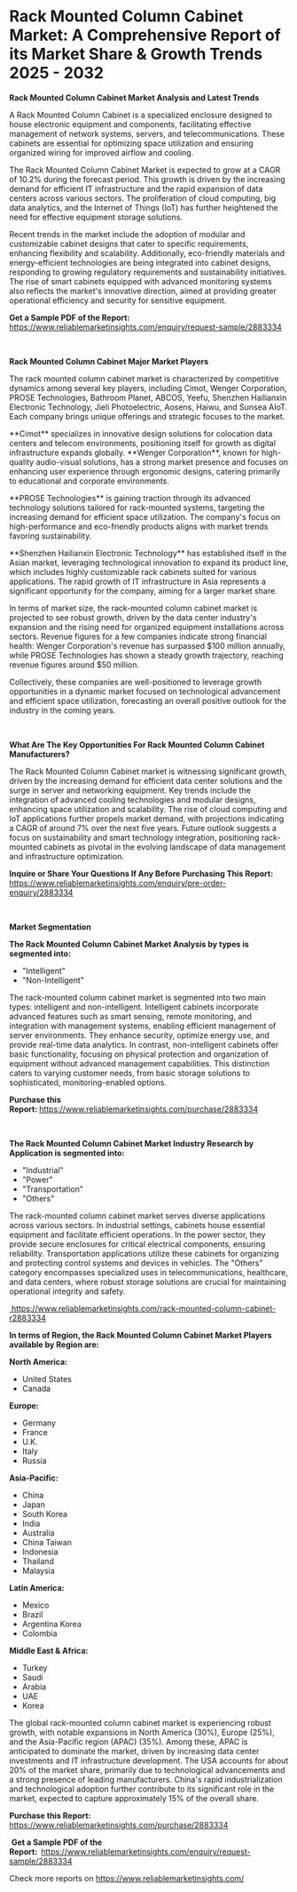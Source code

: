 <p><h1>Rack Mounted Column Cabinet Market: A Comprehensive Report of its Market Share & Growth Trends 2025 - 2032</h1></p><p><strong>Rack Mounted Column Cabinet Market Analysis and Latest Trends</strong></p>
<p><p>A Rack Mounted Column Cabinet is a specialized enclosure designed to house electronic equipment and components, facilitating effective management of network systems, servers, and telecommunications. These cabinets are essential for optimizing space utilization and ensuring organized wiring for improved airflow and cooling.</p><p>The Rack Mounted Column Cabinet Market is expected to grow at a CAGR of 10.2% during the forecast period. This growth is driven by the increasing demand for efficient IT infrastructure and the rapid expansion of data centers across various sectors. The proliferation of cloud computing, big data analytics, and the Internet of Things (IoT) has further heightened the need for effective equipment storage solutions.</p><p>Recent trends in the market include the adoption of modular and customizable cabinet designs that cater to specific requirements, enhancing flexibility and scalability. Additionally, eco-friendly materials and energy-efficient technologies are being integrated into cabinet designs, responding to growing regulatory requirements and sustainability initiatives. The rise of smart cabinets equipped with advanced monitoring systems also reflects the market's innovative direction, aimed at providing greater operational efficiency and security for sensitive equipment.</p></p>
<p><strong>Get a Sample PDF of the Report:&nbsp;</strong> <a href="https://www.reliablemarketinsights.com/enquiry/request-sample/2883334?utm_campaign=3064&utm_medium=2&utm_source=Github&utm_content=ia&utm_term=13032025&utm_id=rack-mounted-column-cabinet">https://www.reliablemarketinsights.com/enquiry/request-sample/2883334</a></p>
<p>&nbsp;</p>
<p><strong>Rack Mounted Column Cabinet Major Market Players</strong></p>
<p><p>The rack mounted column cabinet market is characterized by competitive dynamics among several key players, including Cimot, Wenger Corporation, PROSE Technologies, Bathroom Planet, ABCOS, Yeefu, Shenzhen Hailianxin Electronic Technology, Jieli Photoelectric, Aosens, Haiwu, and Sunsea AIoT. Each company brings unique offerings and strategic focuses to the market.</p><p>**Cimot** specializes in innovative design solutions for colocation data centers and telecom environments, positioning itself for growth as digital infrastructure expands globally. **Wenger Corporation**, known for high-quality audio-visual solutions, has a strong market presence and focuses on enhancing user experience through ergonomic designs, catering primarily to educational and corporate environments.</p><p>**PROSE Technologies** is gaining traction through its advanced technology solutions tailored for rack-mounted systems, targeting the increasing demand for efficient space utilization. The company's focus on high-performance and eco-friendly products aligns with market trends favoring sustainability.</p><p>**Shenzhen Hailianxin Electronic Technology** has established itself in the Asian market, leveraging technological innovation to expand its product line, which includes highly customizable rack cabinets suited for various applications. The rapid growth of IT infrastructure in Asia represents a significant opportunity for the company, aiming for a larger market share.</p><p>In terms of market size, the rack-mounted column cabinet market is projected to see robust growth, driven by the data center industry's expansion and the rising need for organized equipment installations across sectors. Revenue figures for a few companies indicate strong financial health: Wenger Corporation's revenue has surpassed $100 million annually, while PROSE Technologies has shown a steady growth trajectory, reaching revenue figures around $50 million.</p><p>Collectively, these companies are well-positioned to leverage growth opportunities in a dynamic market focused on technological advancement and efficient space utilization, forecasting an overall positive outlook for the industry in the coming years.</p></p>
<p>&nbsp;</p>
<p><strong>What Are The Key Opportunities For Rack Mounted Column Cabinet Manufacturers?</strong></p>
<p><p>The Rack Mounted Column Cabinet market is witnessing significant growth, driven by the increasing demand for efficient data center solutions and the surge in server and networking equipment. Key trends include the integration of advanced cooling technologies and modular designs, enhancing space utilization and scalability. The rise of cloud computing and IoT applications further propels market demand, with projections indicating a CAGR of around 7% over the next five years. Future outlook suggests a focus on sustainability and smart technology integration, positioning rack-mounted cabinets as pivotal in the evolving landscape of data management and infrastructure optimization.</p></p>
<p><strong>Inquire or Share Your Questions If Any Before Purchasing This Report:</strong> <a href="https://www.reliablemarketinsights.com/enquiry/pre-order-enquiry/2883334?utm_campaign=3064&utm_medium=2&utm_source=Github&utm_content=ia&utm_term=13032025&utm_id=rack-mounted-column-cabinet">https://www.reliablemarketinsights.com/enquiry/pre-order-enquiry/2883334</a></p>
<p>&nbsp;</p>
<p><strong>Market Segmentation</strong></p>
<p><strong>The Rack Mounted Column Cabinet Market Analysis by types is segmented into:</strong></p>
<p><ul><li>"Intelligent"</li><li>"Non-Intelligent"</li></ul></p>
<p><p>The rack-mounted column cabinet market is segmented into two main types: intelligent and non-intelligent. Intelligent cabinets incorporate advanced features such as smart sensing, remote monitoring, and integration with management systems, enabling efficient management of server environments. They enhance security, optimize energy use, and provide real-time data analytics. In contrast, non-intelligent cabinets offer basic functionality, focusing on physical protection and organization of equipment without advanced management capabilities. This distinction caters to varying customer needs, from basic storage solutions to sophisticated, monitoring-enabled options.</p></p>
<p><strong>Purchase this Report:&nbsp;</strong><a href="https://www.reliablemarketinsights.com/purchase/2883334?utm_campaign=3064&utm_medium=2&utm_source=Github&utm_content=ia&utm_term=13032025&utm_id=rack-mounted-column-cabinet">https://www.reliablemarketinsights.com/purchase/2883334</a></p>
<p>&nbsp;</p>
<p><strong>The Rack Mounted Column Cabinet Market Industry Research by Application is segmented into:</strong></p>
<p><ul><li>"Industrial"</li><li>"Power"</li><li>"Transportation"</li><li>"Others"</li></ul></p>
<p><p>The rack-mounted column cabinet market serves diverse applications across various sectors. In industrial settings, cabinets house essential equipment and facilitate efficient operations. In the power sector, they provide secure enclosures for critical electrical components, ensuring reliability. Transportation applications utilize these cabinets for organizing and protecting control systems and devices in vehicles. The "Others" category encompasses specialized uses in telecommunications, healthcare, and data centers, where robust storage solutions are crucial for maintaining operational integrity and safety.</p></p>
<p><a href="https://www.reliablemarketinsights.com/rack-mounted-column-cabinet-r2883334?utm_campaign=3064&utm_medium=2&utm_source=Github&utm_content=ia&utm_term=13032025&utm_id=rack-mounted-column-cabinet">&nbsp;https://www.reliablemarketinsights.com/rack-mounted-column-cabinet-r2883334</a></p>
<p><strong>In terms of Region, the Rack Mounted Column Cabinet Market Players available by Region are:</strong></p>
<p>
    <p> <strong> North America: </strong>
        <ul>
            <li>United States</li>
            <li>Canada</li>
        </ul>
        </p> 
    <p> <strong> Europe: </strong>
        <ul>
            <li>Germany</li>
            <li>France</li>
            <li>U.K.</li>
            <li>Italy</li>
            <li>Russia</li>
        </ul>
        </p> 
    <p> <strong> Asia-Pacific: </strong>
        <ul>
            <li>China</li>
            <li>Japan</li>
            <li>South Korea</li>
            <li>India</li>
            <li>Australia</li>
            <li>China Taiwan</li>
            <li>Indonesia</li>
            <li>Thailand</li>
            <li>Malaysia</li>
        </ul>
        </p> 
    <p> <strong> Latin America: </strong>
        <ul>
            <li>Mexico</li>
            <li>Brazil</li>
            <li>Argentina Korea</li>
            <li>Colombia</li>
        </ul>
        </p> 
    <p> <strong> Middle East & Africa: </strong>
        <ul>
            <li>Turkey</li>
            <li>Saudi</li>
            <li>Arabia</li>
            <li>UAE</li>
            <li>Korea</li>
        </ul>
    </p>
    </p>
<p><p>The global rack-mounted column cabinet market is experiencing robust growth, with notable expansions in North America (30%), Europe (25%), and the Asia-Pacific region (APAC) (35%). Among these, APAC is anticipated to dominate the market, driven by increasing data center investments and IT infrastructure development. The USA accounts for about 20% of the market share, primarily due to technological advancements and a strong presence of leading manufacturers. China's rapid industrialization and technological adoption further contribute to its significant role in the market, expected to capture approximately 15% of the overall share.</p></p>
<p><strong>Purchase this Report: </strong><a href="https://www.reliablemarketinsights.com/purchase/2883334?utm_campaign=3064&utm_medium=2&utm_source=Github&utm_content=ia&utm_term=13032025&utm_id=rack-mounted-column-cabinet">https://www.reliablemarketinsights.com/purchase/2883334</a></p>
<p>&nbsp;<strong>Get a Sample PDF of the Report:&nbsp;&nbsp;</strong><a href="https://www.reliablemarketinsights.com/enquiry/request-sample/2883334?utm_campaign=3064&utm_medium=2&utm_source=Github&utm_content=ia&utm_term=13032025&utm_id=rack-mounted-column-cabinet">https://www.reliablemarketinsights.com/enquiry/request-sample/2883334</a></p>
<p><strong></strong></p>
<p>Check more reports on <a href="https://www.reliablemarketinsights.com/?utm_campaign=3064&utm_medium=2&utm_source=Github&utm_content=ia&utm_term=13032025&utm_id=rack-mounted-column-cabinet">https://www.reliablemarketinsights.com/</a></p>